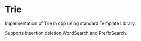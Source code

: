 # Trie

Implementation of Trie in cpp using standard Template Library. 

Supports Insertion,deletion,WordSearch and PrefixSearch. 
